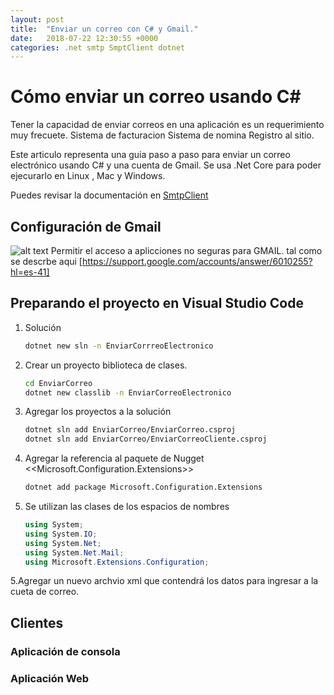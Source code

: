 ```yaml
---
layout: post
title:  "Enviar un correo con C# y Gmail."
date:   2018-07-22 12:30:55 +0000
categories: .net smtp SmptClient dotnet 
---
```

# Cómo enviar un correo usando C# #
Tener la capacidad de enviar correos en una aplicación es un requerimiento muy frecuete.
Sistema de facturacion
Sistema de nomina
Registro al sitio.

Este articulo representa una guia paso a paso para enviar un correo electrónico usando C# y una cuenta de Gmail.
Se usa .Net Core para poder ejecurarlo en Linux , Mac y Windows.

Puedes revisar la documentación en [SmtpClient](https://docs.microsoft.com/en-us/dotnet/api/system.net.mail.smtpclient?view=netframework-4.7.2)

## Configuración de Gmail ##


![alt text](Imagenes/AccesoAplicacionesMenosSeguras.PNG "Logo Title Text 1")
 Permitir el acceso a aplicciones no seguras para GMAIL. tal como se descrbe aqui
[https://support.google.com/accounts/answer/6010255?hl=es-41]

## Preparando el proyecto en Visual Studio Code ##

1. Solución
    ```sh
    dotnet new sln -n EnviarCorrreoElectronico
    ```
2. Crear un proyecto biblioteca de clases.
    ```sh
    cd EnviarCorreo
    dotnet new classlib -n EnviarCorreoElectronico
    ```
3. Agregar los proyectos a la solución
    ```sh
    dotnet sln add EnviarCorreo/EnviarCorreo.csproj
    dotnet sln add EnviarCorreo/EnviarCorreoCliente.csproj
    ```
4. Agregar la referencia al paquete de Nugget <<Microsoft.Configuration.Extensions>> 
    ```sh
    dotnet add package Microsoft.Configuration.Extensions
     ```

5. Se utilizan las clases de los espacios de nombres
    ```cs
    using System;
    using System.IO;
    using System.Net;
    using System.Net.Mail;
    using Microsoft.Extensions.Configuration;
    ```

5.Agregar un nuevo archvio xml  que contendrá los datos para ingresar a la cueta de correo.

## Clientes
### Aplicación de consola
### Aplicación Web

